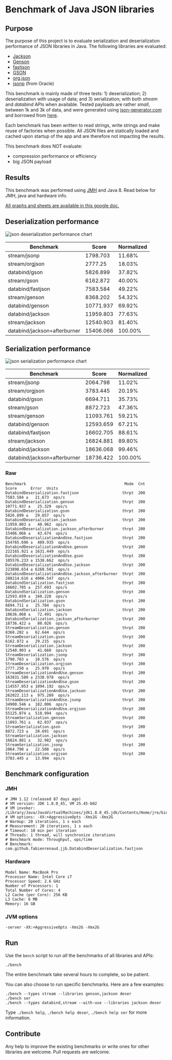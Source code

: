 # Benchmark of Java JSON libraries

## Purpose

The purpose of this project is to evaluate serialization and deserialization performance of JSON libraries in Java.
The following libraries are evaluated:

* [Jackson](https://github.com/FasterXML/jackson)
* [Genson](https://owlike.github.io/genson/)
* [fastjson](https://github.com/alibaba/fastjson)
* [GSON](https://github.com/google/gson)
* [org.json](https://github.com/stleary/JSON-java)
* [jsonp](https://jsonp.java.net/) (from Oracle)

This benchmark is mainly made of three tests: 1) deserialization; 2) deserialization with usage of data; and 3) serialization; with both _stream_ and _databind_ APIs when available.
Tested payloads are rather *small*, between 1k and 3k of data, and were generated using [json-generator.com](http://www.json-generator.com/) and borrowed from [here](https://github.com/terencetaih/aws-speed/tree/master/JsonProcess).

Each benchmark has been written to read strings, write strings and make reuse of factories when possible. All JSON files are statically loaded and cached upon startup of the app and are therefore not impacting the results.

This benchmark does NOT evaluate:

* compression performance or efficiency
* big JSON payload

## Results

This benchmark was performed using [JMH](http://openjdk.java.net/projects/code-tools/jmh/) and Java 8.
Read below for JMH, java and hardware info.

[All graphs and sheets are available in this google doc.](https://docs.google.com/spreadsheets/d/1QJ8vwMXTHidMX4jo6aldGRt7d7DzPqvQJ4ETaevKT-c/edit?usp=sharing)

## Deserialization performance

[comment]: # "From tsv to md:"
[comment]: # "Search:  ([\w/]+)\t([\w\d\.]+)\t([\w\d\.%]+)"
[comment]: # "Replace: | $1 | $2 | $3 |"

![json deserialization performance chart](https://docs.google.com/spreadsheets/d/1QJ8vwMXTHidMX4jo6aldGRt7d7DzPqvQJ4ETaevKT-c/pubchart?oid=1355965597&format=image)

| Benchmark | Score | Normalized |
|-----------|-------|------------|
| stream/jsonp | 1798.703 | 11.68% |
| stream/orgjson | 2777.25 | 18.03% |
| databind/gson | 5826.899 | 37.82% |
| stream/gson | 6162.872 | 40.00% |
| databind/fastjson | 7583.584 | 49.22% |
| stream/genson | 8368.202 | 54.32% |
| databind/genson | 10771.937 | 69.92% |
| databind/jackson | 11959.803 | 77.63% |
| stream/jackson | 12540.903 | 81.40% |
| databind/jackson+afterburner | 15406.066 | 100.00% |


## Serialization performance

![json serialization performance chart](https://docs.google.com/spreadsheets/d/1QJ8vwMXTHidMX4jo6aldGRt7d7DzPqvQJ4ETaevKT-c/pubchart?oid=363435330&format=image)

| Benchmark | Score | Normalized |
|-----------|-------|------------|
| stream/jsonp | 2064.798 | 11.02% |
| stream/orgjson | 3783.445 | 20.19% |
| databind/gson | 6694.711 | 35.73% |
| stream/gson | 8872.723 | 47.36% |
| stream/genson | 11093.761 | 59.21% |
| databind/genson | 12593.659 | 67.21% |
| databind/fastjson | 16602.705 | 88.61% |
| stream/jackson | 16824.881 | 89.80% |
| databind/jackson | 18636.068 | 99.46% |
| databind/jackson+afterburner | 18736.422 | 100.00% |

### Raw

    Benchmark                                           Mode  Cnt       Score      Error  Units
    DatabindDeserialization.fastjson                   thrpt  200    7583.584 ±   21.673  ops/s
    DatabindDeserialization.genson                     thrpt  200   10771.937 ±   25.329  ops/s
    DatabindDeserialization.gson                       thrpt  200    5826.899 ±   29.657  ops/s
    DatabindDeserialization.jackson                    thrpt  200   11959.803 ±   48.962  ops/s
    DatabindDeserialization.jackson_afterburner        thrpt  200   15406.066 ±   43.674  ops/s
    DatabindDeserializationAndUse.fastjson             thrpt  200  154765.696 ±  489.935  ops/s
    DatabindDeserializationAndUse.genson               thrpt  200  222165.921 ± 1631.449  ops/s
    DatabindDeserializationAndUse.gson                 thrpt  200  105576.233 ± 1538.662  ops/s
    DatabindDeserializationAndUse.jackson              thrpt  200  223898.654 ± 6260.501  ops/s
    DatabindDeserializationAndUse.jackson_afterburner  thrpt  200  288214.616 ± 4066.547  ops/s
    DatabindSerialization.fastjson                     thrpt  200   16602.705 ±  257.693  ops/s
    DatabindSerialization.genson                       thrpt  200   12593.659 ±  160.228  ops/s
    DatabindSerialization.gson                         thrpt  200    6694.711 ±   25.784  ops/s
    DatabindSerialization.jackson                      thrpt  200   18636.068 ±   72.491  ops/s
    DatabindSerialization.jackson_afterburner          thrpt  200   18736.422 ±   80.026  ops/s
    StreamDeserialization.genson                       thrpt  200    8368.202 ±   62.644  ops/s
    StreamDeserialization.gson                         thrpt  200    6162.872 ±   29.215  ops/s
    StreamDeserialization.jackson                      thrpt  200   12540.903 ±   41.660  ops/s
    StreamDeserialization.jsonp                        thrpt  200    1798.703 ±   10.576  ops/s
    StreamDeserialization.orgjson                      thrpt  200    2777.250 ±   25.970  ops/s
    StreamDeserializationAndUse.genson                 thrpt  200  163831.580 ± 2338.978  ops/s
    StreamDeserializationAndUse.gson                   thrpt  200  114557.053 ± 1094.192  ops/s
    StreamDeserializationAndUse.jackson                thrpt  200  262022.113 ±  975.289  ops/s
    StreamDeserializationAndUse.jsonp                  thrpt  200   34900.546 ±  182.006  ops/s
    StreamDeserializationAndUse.orgjson                thrpt  200   55125.074 ±  518.994  ops/s
    StreamSerialization.genson                         thrpt  200   11093.761 ±   62.037  ops/s
    StreamSerialization.gson                           thrpt  200    8872.723 ±   20.691  ops/s
    StreamSerialization.jackson                        thrpt  200   16824.881 ±   32.982  ops/s
    StreamSerialization.jsonp                          thrpt  200    2064.798 ±   22.508  ops/s
    StreamSerialization.orgjson                        thrpt  200    3783.445 ±   13.994  ops/s

## Benchmark configuration

### JMH

    # JMH 1.12 (released 87 days ago)
    # VM version: JDK 1.8.0_45, VM 25.45-b02
    # VM invoker: /Library/Java/JavaVirtualMachines/jdk1.8.0_45.jdk/Contents/Home/jre/bin/java
    # VM options: -XX:+AggressiveOpts -Xms2G -Xmx2G
    # Warmup: 20 iterations, 1 s each
    # Measurement: 20 iterations, 1 s each
    # Timeout: 10 min per iteration
    # Threads: 1 thread, will synchronize iterations
    # Benchmark mode: Throughput, ops/time
    # Benchmark: com.github.fabienrenaud.jjb.DatabindDeserialization.fastjson

### Hardware

    Model Name: MacBook Pro
    Processor Name: Intel Core i7
    Processor Speed: 2.6 GHz
    Number of Processors: 1
    Total Number of Cores: 4
    L2 Cache (per Core): 256 KB
    L3 Cache: 6 MB
    Memory: 16 GB

### JVM options

    -server -XX:+AggressiveOpts -Xms2G -Xmx2G 

## Run

Use the `bench` script to run _all_ the benchmarks of all libraries and APIs:

    ./bench

The entire benchmark take several hours to complete, so be patient.

You can also choose to run specific benchmarks. Here are a few examples:

    ./bench --types stream --libraries genson,jackson deser
    ./bench ser
    ./bench --types databind,stream --with-use --libraries jackson deser


Type `./bench help`, `./bench help deser`, `./bench help ser` for more information.

## Contribute

Any help to improve the existing benchmarks or write ones for other libraries are welcome.
Pull requests are welcome.
